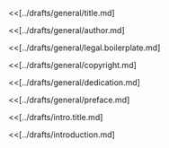 <!-- Generate a draft from this file with this command:
    >>>/project: mdmerge -o manuscripts/draft.working.md manuscripts/build.working.md
-->

<!-- Create a Page Break by inserting this line:
      <div style="page-break-after: always;"></div>
-->

<<[../drafts/general/title.md]

<<[../drafts/general/author.md]

<!-- Include if there are collaborators. -->
<!-- <<[../drafts/general/collaborators.md] -->

<div style="page-break-after: always;"></div>

<<[../drafts/general/legal.boilerplate.md]

<<[../drafts/general/copyright.md]

<div style="page-break-after: always;"></div>

<<[../drafts/general/dedication.md]

<div style="page-break-after: always;"></div>

<<[../drafts/general/preface.md]

<div style="page-break-after: always;"></div>

<<[../drafts/intro.title.md]

<<[../drafts/introduction.md]
